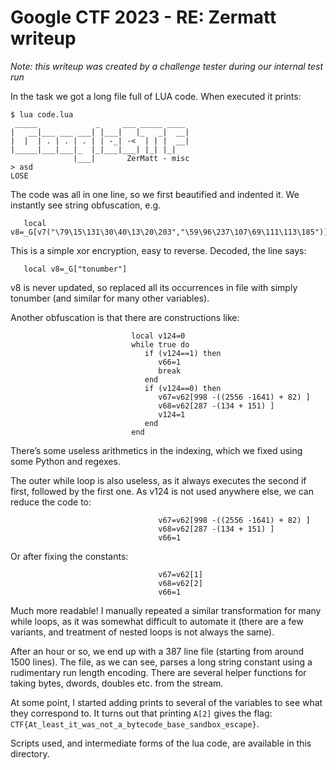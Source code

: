 # Google CTF 2023 - RE: Zermatt writeup

*Note: this writeup was created by a challenge tester during our internal test run*

In the task we got a long file full of LUA code. When executed it prints:

```
$ lua code.lua 
 _____             _     ___ _____ ____ 
|   __|___ ___ ___| |___|   |_   _|  __|
|  |  | . | . | . | | -_| -<  | | |  __|
|_____|___|___|_  |_|___|___| |_| |_|   
              |___|       ZerMatt - misc 
> asd
LOSE
```

The code was all in one line, so we first beautified and indented it. We instantly see string obfuscation, e.g.

```
   local v8=_G[v7("\79\15\131\30\40\13\20\203","\59\96\237\107\69\111\113\185")]
```

This is a simple xor encryption, easy to reverse. Decoded, the line says:

```
   local v8=_G["tonumber"]
```

v8 is never updated, so replaced all its occurrences in file with simply tonumber (and similar for many other variables).

Another obfuscation is that there are constructions like:

```
                           local v124=0
                           while true do
                              if (v124==1) then
                                 v66=1
                                 break
                              end
                              if (v124==0) then
                                 v67=v62[998 -((2556 -1641) + 82) ]
                                 v68=v62[287 -(134 + 151) ]
                                 v124=1
                              end
                           end
```

There’s some useless arithmetics in the indexing, which we fixed using some Python and regexes.

The outer while loop is also useless, as it always executes the second if first, followed by the first one.
As v124 is not used anywhere else, we can reduce the code to:
```
                                 v67=v62[998 -((2556 -1641) + 82) ]
                                 v68=v62[287 -(134 + 151) ]
                                 v66=1
```
Or after fixing the constants:
```
                                 v67=v62[1]
                                 v68=v62[2]
                                 v66=1
```
Much more readable! I manually repeated a similar transformation for many while loops, as it was somewhat
difficult to automate it (there are a few variants, and treatment of nested loops is not always the same).

After an hour or so, we end up with a 387 line file (starting from around 1500 lines).
The file, as we can see, parses a long string constant using a rudimentary run length encoding.
There are several helper functions for taking bytes, dwords, doubles etc. from the stream.

At some point, I started adding prints to several of the variables to see what they correspond to.
It turns out that printing `A[2]` gives the flag: `CTF{At_least_it_was_not_a_bytecode_base_sandbox_escape}`.

Scripts used, and intermediate forms of the lua code, are available in this
directory.

